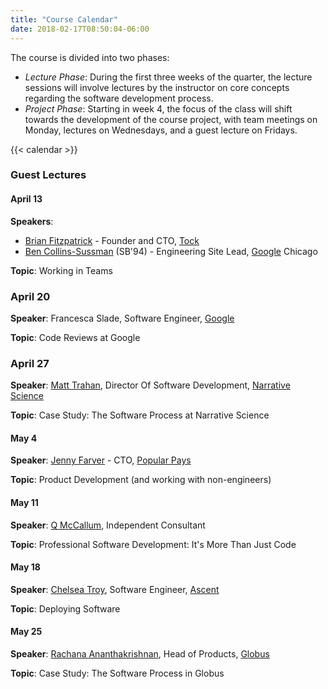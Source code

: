 ```yaml
---
title: "Course Calendar"
date: 2018-02-17T08:50:04-06:00
---
```


The course is divided into two phases: 

- *Lecture Phase*: During the first three weeks of the quarter, the lecture sessions will involve lectures by the instructor on core concepts regarding the software development process. 
- *Project Phase*: Starting in week 4, the focus of the class will shift towards the development of the course project, with team meetings on Monday, lectures on Wednesdays, and a guest lecture on Fridays.

{{< calendar >}}

### Guest Lectures

#### April 13

**Speakers**:

 * [Brian Fitzpatrick](https://twitter.com/therealfitz) - Founder and CTO, [Tock](https://www.exploretock.com/)
 * [Ben Collins-Sussman](https://www.red-bean.com/sussman/) (SB'94) - Engineering Site Lead, [Google](http://google.com) Chicago

**Topic**: Working in Teams

### April 20

**Speaker**: Francesca Slade, Software Engineer, [Google](https://www.google.com/)

**Topic**: Code Reviews at Google

### April 27

**Speaker**: [Matt Trahan](https://www.linkedin.com/in/matt-trahan-b274253/), Director Of Software Development, [Narrative Science](https://narrativescience.com/)

**Topic**: Case Study: The Software Process at Narrative Science 

#### May 4

**Speaker**: [Jenny Farver](https://twitter.com/jennyFarver) - CTO, [Popular Pays](https://www.popularpays.com/)

**Topic**: Product Development (and working with non-engineers)

#### May 11

**Speaker**: [Q McCallum](http://qethanm.cc/), Independent Consultant

**Topic**: Professional Software Development: It's More Than Just Code

#### May 18

**Speaker**: [Chelsea Troy](https://chelseatroy.com/), Software Engineer, [Ascent](https://www.ascentregtech.com/)

**Topic**: Deploying Software

#### May 25

**Speaker**: [Rachana Ananthakrishnan](https://www.linkedin.com/in/rachanananthakrishnan/), Head of Products, [Globus](https://www.globus.org/) 

**Topic**: Case Study: The Software Process in Globus


